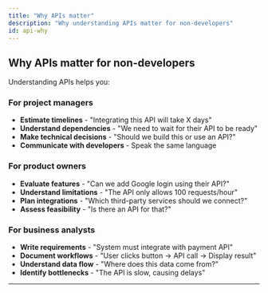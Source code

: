 ```yaml
---
title: "Why APIs matter"
description: "Why understanding APIs matter for non-developers"
id: api-why
---
```


## Why APIs matter for non-developers

Understanding APIs helps you:

### For project managers

- **Estimate timelines** - "Integrating this API will take X days"
- **Understand dependencies** - "We need to wait for their API to be ready"
- **Make technical decisions** - "Should we build this or use an API?"
- **Communicate with developers** - Speak the same language

### For product owners

- **Evaluate features** - "Can we add Google login using their API?"
- **Understand limitations** - "The API only allows 100 requests/hour"
- **Plan integrations** - "Which third-party services should we connect?"
- **Assess feasibility** - "Is there an API for that?"

### For business analysts

- **Write requirements** - "System must integrate with payment API"
- **Document workflows** - "User clicks button → API call → Display result"
- **Understand data flow** - "Where does this data come from?"
- **Identify bottlenecks** - "The API is slow, causing delays"

---